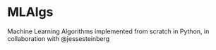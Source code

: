 # MLAlgs
Machine Learning Algorithms implemented from scratch in Python, in collaboration with @jessesteinberg
